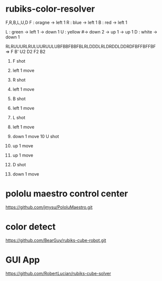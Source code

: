 # rubiks-color-resolver
F,R,B,L,U,D
F : oragne
-> left 1
R : blue
-> left 1
B : red
-> left 1

L : green
-> left 1
-> down 1
U : yellow
#-> down 2
-> up 1
-> up 1
D : white
-> down 1

RLRUUURLRULUURUULUBFBBFBBFBLRLDDDLRLDRDDLDDRDFBFFBFFBF
=> F B' U2 D2 F2 B2


1. F shot

2. left 1 move
3. R shot

4. left 1 move
5. B shot

6. left 1 move
7. L shot

8. left 1 move
9. down 1 move
10 U shot

11. up 1 move
12. up 1 move
13. D shot

14. down 1 move


# pololu maestro  control center
https://github.com/jmysu/PololuMaestro.git

# color detect
https://github.com/BearGuy/rubiks-cube-robot.git

# GUI App
https://github.com/RobertLucian/rubiks-cube-solver
